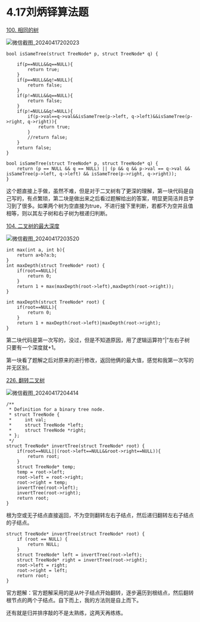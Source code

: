 # 4.17刘炳铎算法题

[100. 相同的树](https://leetcode.cn/problems/same-tree/)

![微信截图_20240417202023](https://gitee.com/liu-bingduo/pic-bed/raw/master/img/%E5%BE%AE%E4%BF%A1%E6%88%AA%E5%9B%BE_20240417202023.png)

```
bool isSameTree(struct TreeNode* p, struct TreeNode* q) {

    if(p==NULL&&q==NULL){
        return true;
    }
    if(p==NULL&&q!=NULL){
        return false;
    }
    if(p!=NULL&&q==NULL){
        return false;
    }
    if(p!=NULL&&q!=NULL){
        if(p->val==q->val&&isSameTree(p->left, q->left)&&isSameTree(p->right, q->right)){
            return true;
        }
        //return false;
    }
    return false;
}
```

```
bool isSameTree(struct TreeNode* p, struct TreeNode* q) {
    return (p == NULL && q == NULL) || (p && q && p->val == q->val && isSameTree(p->left, q->left) && isSameTree(p->right, q->right));
}
```

这个题直接上手做，虽然不难，但是对于二叉树有了更深的理解，第一块代码是自己写的，有点繁琐，第二块是做出来之后看过题解给出的答案，明显更简洁并且学习到了很多。如果两个树为空直接为true，不进行接下里判断，若都不为空并且值相等，则以其左子树和右子树为根递归判断。 

[104. 二叉树的最大深度](https://leetcode.cn/problems/maximum-depth-of-binary-tree/)

![微信截图_20240417203520](https://gitee.com/liu-bingduo/pic-bed/raw/master/img/%E5%BE%AE%E4%BF%A1%E6%88%AA%E5%9B%BE_20240417203520.png)

```
int max(int a, int b){
    return a>b?a:b;
}
int maxDepth(struct TreeNode* root) {
    if(root==NULL){
        return 0;
    }
    return 1 + max(maxDepth(root->left),maxDepth(root->right));
}
```

```
int maxDepth(struct TreeNode* root) {
    if(root==NULL){
        return 0;
    }
    return 1 + maxDepth(root->left)|maxDepth(root->right);
}
```

第二块代码是第一次写的，没过，但是不知道原因，用了逻辑运算符“|”左右子树只要有一个深度就+1。

第一块看了题解之后对原来的进行修改，返回他俩的最大值，感觉和我第一次写的并无区别。

[226. 翻转二叉树](https://leetcode.cn/problems/invert-binary-tree/)

![微信截图_20240417204414](https://gitee.com/liu-bingduo/pic-bed/raw/master/img/%E5%BE%AE%E4%BF%A1%E6%88%AA%E5%9B%BE_20240417204414.png)

```
/**
 * Definition for a binary tree node.
 * struct TreeNode {
 *     int val;
 *     struct TreeNode *left;
 *     struct TreeNode *right;
 * };
 */
struct TreeNode* invertTree(struct TreeNode* root) {
    if(root==NULL||(root->left==NULL&&root->right==NULL)){
        return root;
    }
    struct TreeNode* temp;
    temp = root->left;
    root->left = root->right;
    root->right = temp;
    invertTree(root->left);
    invertTree(root->right);
    return root;
}
```

根为空或无子结点直接返回，不为空则翻转左右子结点，然后递归翻转左右子结点的子结点。

```
struct TreeNode* invertTree(struct TreeNode* root) {
    if (root == NULL) {
        return NULL;
    }
    struct TreeNode* left = invertTree(root->left);
    struct TreeNode* right = invertTree(root->right);
    root->left = right;
    root->right = left;
    return root;
}
```

官方题解：官方题解采用的是从叶子结点开始翻转，逐步遍历到根结点，然后翻转根节点的两个子结点。自下而上，我的方法则是自上而下。

还有就是归并排序敲的不是太熟练，这两天再练练。